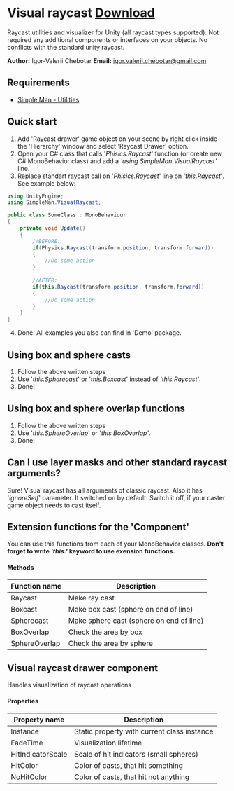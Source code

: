 # Visual raycast [Download](https://github.com/IgorChebotar/VisualRaycast/releases)
Raycast utilities and visualizer for Unity (all raycast types supported). Not required any additional components or interfaces on your objects. No conflicts with the standard unity raycast.
 

**Author:** Igor-Valerii Chebotar
**Email:**  igor.valerii.chebotar@gmail.com


## Requirements
* [Simple Man - Utilities](https://github.com/IgorChebotar/Utilities/releases)

## Quick start
1. Add 'Raycast drawer' game object on your scene by right click inside the 'Hierarchy' window and select 'Raycast Drawer' option.
2. Open your C# class that calls '_Phisics.Raycast_' function (or create new C# MonoBehavior class) and add a _'using SimpleMan.VisualRaycast'_ line.
3. Replace standart raycast call on '_Phisics.Raycast_' line on _'this.Raycast'_. See example below:

```C#
using UnityEngine;
using SimpleMan.VisualRaycast;

public class SomeClass : MonoBehaviour
{
    private void Update()
    {
        //BEFORE:
        if(Physics.Raycast(transform.position, transform.forward))
        {
            //Do some action
        }
        
        //AFTER:
        if(this.Raycast(transform.position, transform.forward))
        {
            //Do some action
        }
    }
}
```
4. Done! 
All examples you also can find in 'Demo' package.

## Using box and sphere casts
1. Follow the above written steps
2. Use '_this.Spherecast_' or '_this.Boxcast_' instead of _'this.Raycast'_. 
3. Done! 

## Using box and sphere overlap functions
1. Follow the above written steps
2. Use '_this.SphereOverlap_' or '_this.BoxOverlap'_. 
3. Done! 

## Can I use layer masks and other standard raycast arguments?
Sure! Visual raycast has all arguments of classic raycast. Also it has '_ignoreSelf_' parameter. It switched on by default. Switch it off, if your caster game object needs to cast itself.


## Extension functions for the 'Component'
You can use this functions from each of your MonoBehavior classes. **Don't forget to write _'this.'_ keyword to use exension functions.** 

#### Methods
| Function name | Description                    |
| ------------- | ------------------------------ |
| Raycast |Make ray cast|
| Boxcast |Make box cast (sphere on end of line)|
| Spherecast |Make sphere cast (sphere on end of line)|
| BoxOverlap |Check the area by box|
| SphereOverlap |Check the area by sphere|

## Visual raycast drawer component
Handles visualization of raycast operations

#### Properties
| Property name | Description                    |
| ------------- | ------------------------------ |
| Instance |Static property with current class instance|
| FadeTime |Visualization lifetime|
| HitIndicatorScale |Scale of hit indicators (small spheres)|
| HitColor |Color of casts, that hit something|
| NoHitColor |Color of casts, that hit not anything|


